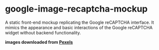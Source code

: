 # google-image-recaptcha-mockup
A static front-end mockup replicating the Google reCAPTCHA interface. It mimics the appearance and basic interactions of the Google reCAPTCHA widget without backend functionality.

**images downloaded from [Pexels](https://www.pexels.com/search/random/)**